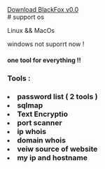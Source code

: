 <section id="downloads">
          <a href="https://github.com/blackfox-Ctrl4/BlackFOXtool/archive/master.zip" class="btn btn-github"><span class="icon"></span>Download BlackFox v0.0</a>
</section>
# support os
<p> Linux && MacOs </p>
<p> windows not suporrt now ! </p>
<h4> one tool for everything !! <h4>
 <h3>Tools : <h3>
 <li>password list ( 2 tools )</li>
  <li> sqlmap </li>
          <li>Text Encryptio</li>
          <li>port scanner</li>
          <li>ip whois </li>
          <li> domain whois </li>
          <li> veiw source of website </li>
          <li> my ip and hostname </li>

